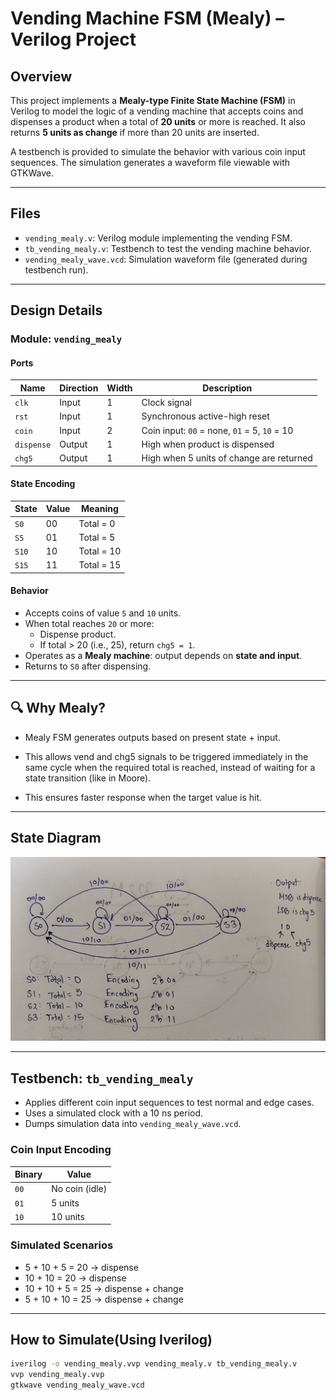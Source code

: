 # Vending Machine FSM (Mealy) – Verilog Project

## Overview

This project implements a **Mealy-type Finite State Machine (FSM)** in Verilog to model the logic of a vending machine that accepts coins and dispenses a product when a total of **20 units** or more is reached. It also returns **5 units as change** if more than 20 units are inserted.

A testbench is provided to simulate the behavior with various coin input sequences. The simulation generates a waveform file viewable with GTKWave.

---

## Files

- `vending_mealy.v`: Verilog module implementing the vending FSM.
- `tb_vending_mealy.v`: Testbench to test the vending machine behavior.
- `vending_mealy_wave.vcd`: Simulation waveform file (generated during testbench run).

---

## Design Details

### Module: `vending_mealy`

#### Ports

| Name       | Direction | Width | Description                           |
|------------|-----------|-------|---------------------------------------|
| `clk`      | Input     | 1     | Clock signal                          |
| `rst`      | Input     | 1     | Synchronous active-high reset         |
| `coin`     | Input     | 2     | Coin input: `00` = none, `01` = 5, `10` = 10 |
| `dispense` | Output    | 1     | High when product is dispensed        |
| `chg5`     | Output    | 1     | High when 5 units of change are returned |

#### State Encoding

| State  | Value | Meaning           |
|--------|-------|-------------------|
| `S0`   | 00    | Total = 0         |
| `S5`   | 01    | Total = 5         |
| `S10`  | 10    | Total = 10        |
| `S15`  | 11    | Total = 15        |

#### Behavior

- Accepts coins of value `5` and `10` units.
- When total reaches `20` or more:
  - Dispense product.
  - If total > 20 (i.e., 25), return `chg5 = 1`.
- Operates as a **Mealy machine**: output depends on **state and input**.
- Returns to `S0` after dispensing.

---

## 🔍 Why Mealy?

 - Mealy FSM generates outputs based on present state + input.

 - This allows vend and chg5 signals to be triggered immediately in the same cycle when the required total is reached, instead of waiting for a state transition (like in Moore).

 - This ensures faster response when the target value is hit.
   
---

## State Diagram
![State Diagram](waves/additional_images/state_diagram.jpg)

---

## Testbench: `tb_vending_mealy`

- Applies different coin input sequences to test normal and edge cases.
- Uses a simulated clock with a 10 ns period.
- Dumps simulation data into `vending_mealy_wave.vcd`.

### Coin Input Encoding

| Binary | Value |
|--------|--------|
| `00`   | No coin (idle) |
| `01`   | 5 units        |
| `10`   | 10 units       |

### Simulated Scenarios

- 5 + 10 + 5 = 20 → dispense
- 10 + 10 = 20 → dispense
- 10 + 10 + 5 = 25 → dispense + change
- 5 + 10 + 10 = 25 → dispense + change

---

## How to Simulate(Using Iverilog)

```bash
iverilog -o vending_mealy.vvp vending_mealy.v tb_vending_mealy.v
vvp vending_mealy.vvp
gtkwave vending_mealy_wave.vcd
